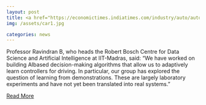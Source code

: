 ```yaml
---
layout: post
title: <a href="https://economictimes.indiatimes.com/industry/auto/auto-news/indian-it-companies-joining-carmakers-and-startups-to-develop-autonomous-vehicles/articleshow/66079150.cms">Race to the future - Indian IT companies joining carmakers and startups to develop autonomous vehicles</a>
img: /assets/car1.jpg

categories: news
---
```

Professor Ravindran B, who heads the Robert Bosch Centre for Data Science and Artificial Intelligence at IIT-Madras, said: “We have worked on building AIbased decision-making algorithms that allow us to adaptively learn controllers for driving. In particular, our group has explored the question of learning from demonstrations. These are largely laboratory experiments and have not yet been translated into real systems.” 


<p><a href="https://economictimes.indiatimes.com/industry/auto/auto-news/indian-it-companies-joining-carmakers-and-startups-to-develop-autonomous-vehicles/articleshow/66079150.cms">Read More</a></p>
